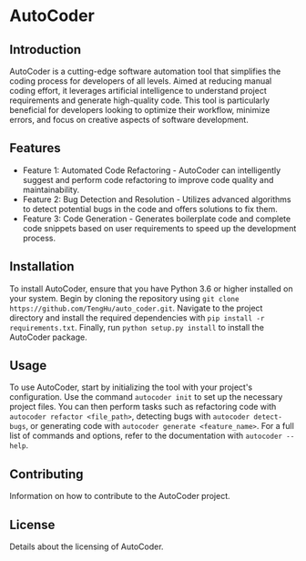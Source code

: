 # AutoCoder

## Introduction

AutoCoder is a cutting-edge software automation tool that simplifies the coding process for developers of all levels. Aimed at reducing manual coding effort, it leverages artificial intelligence to understand project requirements and generate high-quality code. This tool is particularly beneficial for developers looking to optimize their workflow, minimize errors, and focus on creative aspects of software development.

## Features

- Feature 1: Automated Code Refactoring - AutoCoder can intelligently suggest and perform code refactoring to improve code quality and maintainability.
- Feature 2: Bug Detection and Resolution - Utilizes advanced algorithms to detect potential bugs in the code and offers solutions to fix them.
- Feature 3: Code Generation - Generates boilerplate code and complete code snippets based on user requirements to speed up the development process.

## Installation

To install AutoCoder, ensure that you have Python 3.6 or higher installed on your system. Begin by cloning the repository using `git clone https://github.com/TengHu/auto_coder.git`. Navigate to the project directory and install the required dependencies with `pip install -r requirements.txt`. Finally, run `python setup.py install` to install the AutoCoder package.

## Usage

To use AutoCoder, start by initializing the tool with your project's configuration. Use the command `autocoder init` to set up the necessary project files. You can then perform tasks such as refactoring code with `autocoder refactor <file_path>`, detecting bugs with `autocoder detect-bugs`, or generating code with `autocoder generate <feature_name>`. For a full list of commands and options, refer to the documentation with `autocoder --help`.

## Contributing

Information on how to contribute to the AutoCoder project.

## License

Details about the licensing of AutoCoder.